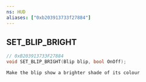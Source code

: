 ```yaml
---
ns: HUD
aliases: ["0xb203913733f27884"]
---
```

## SET_BLIP_BRIGHT

```c
// 0xB203913733F27884
void SET_BLIP_BRIGHT(Blip blip, bool OnOff);
```

```
Make the blip show a brighter shade of its colour
```

